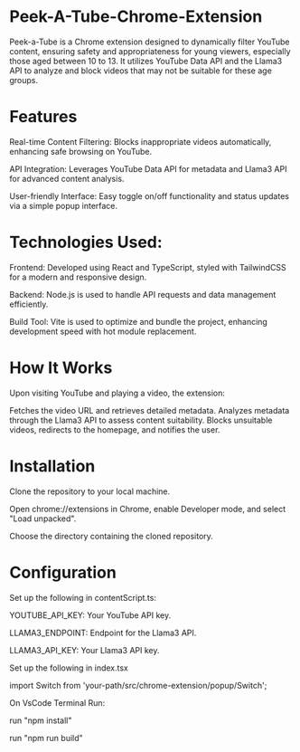 # Peek-A-Tube-Chrome-Extension
Peek-a-Tube is a Chrome extension designed to dynamically filter YouTube content, ensuring safety and appropriateness for young viewers, especially those aged between 10 to 13. It utilizes YouTube Data API and the Llama3 API to analyze and block videos that may not be suitable for these age groups.

# Features
Real-time Content Filtering: Blocks inappropriate videos automatically, enhancing safe browsing on YouTube.

API Integration: Leverages YouTube Data API for metadata and Llama3 API for advanced content analysis.

User-friendly Interface: Easy toggle on/off functionality and status updates via a simple popup interface.

# Technologies Used:

Frontend: Developed using React and TypeScript, styled with TailwindCSS for a modern and responsive design.

Backend: Node.js is used to handle API requests and data management efficiently.

Build Tool: Vite is used to optimize and bundle the project, enhancing development speed with hot module replacement.

# How It Works
Upon visiting YouTube and playing a video, the extension:

Fetches the video URL and retrieves detailed metadata.
Analyzes metadata through the Llama3 API to assess content suitability.
Blocks unsuitable videos, redirects to the homepage, and notifies the user.

# Installation
Clone the repository to your local machine.

Open chrome://extensions in Chrome, enable Developer mode, and select "Load unpacked".

Choose the directory containing the cloned repository.

# Configuration
Set up the following in contentScript.ts:

YOUTUBE_API_KEY: Your YouTube API key.

LLAMA3_ENDPOINT: Endpoint for the Llama3 API.

LLAMA3_API_KEY: Your Llama3 API key.

Set up the following in index.tsx

import Switch from 'your-path/src/chrome-extension/popup/Switch';

On VsCode Terminal Run:

run "npm install"

run "npm run build"

